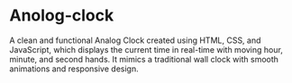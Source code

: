 # Anolog-clock
A clean and functional Analog Clock created using HTML, CSS, and JavaScript, which displays the current time in real-time with moving hour, minute, and second hands. It mimics a traditional wall clock with smooth animations and responsive design.
